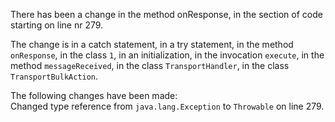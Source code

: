 There has been a change in the method onResponse, in the section of code starting on line nr 279.
  
The change is in a catch statement, in a try statement, in the method ```onResponse```, in the class ```1```, in an initialization, in the invocation ```execute```, in the method ```messageReceived```, in the class ```TransportHandler```, in the class ```TransportBulkAction```.
  
The following changes have been made:  
Changed type reference from ```java.lang.Exception``` to ```Throwable``` on line 279.  
